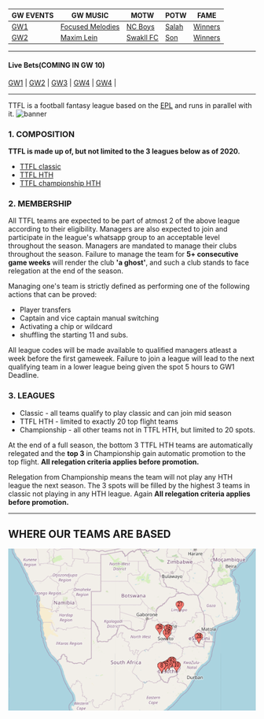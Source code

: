 |GW EVENTS | GW MUSIC | MOTW| POTW | FAME |
|--- | ---- | --- | --- | --- |
|[GW1](events.md) | [Focused Melodies](https://www.youtube.com/watch?v=OVk0eQ0mu-M) | [NC Boys](https://fantasy.premierleague.com/entry/2258467/event/1) | [Salah](https://en.wikipedia.org/wiki/Mohamed_Salah) | [Winners](winners.md)|
|[GW2](events.md) | [Maxim Lein](https://www.youtube.com/watch?v=uuGiZWl13Zk) | [Swakll FC](https://fantasy.premierleague.com/entry/4673174/event/2) | [Son](https://en.wikipedia.org/wiki/Son_Heung-min) | [Winners](winners.md)|

-----

#### Live Bets(COMING IN GW 10)
[GW1](gw1.md) | [GW2](gw2.md) | [GW3](gw3.md) | [GW4](gw4.md) | [GW4](gw4.md) |

-----
TTFL is a football fantasy league based on the [EPL](https://www.premierleague.com/) and runs in parallel with it.
![banner](https://cdn.i-scmp.com/sites/default/files/styles/1200x800/public/d8/images/methode/2020/09/15/f7520b18-f6f5-11ea-a41c-8cbd1416100a_image_hires_112346.jpg?itok=C25DDz6v&v=1600140234)

### 1. COMPOSITION

 __TTFL is made up of, but not limited to the 3 leagues below as of 2020.__
 
 * [TTFL classic](https://fantasy.premierleague.com/leagues/106494/standings/c)
 * [TTFL HTH](https://fantasy.premierleague.com/leagues/153036/standings/h)
 * [TTFL championship HTH](https://fantasy.premierleague.com/leagues/153084/standings/h)

### 2. MEMBERSHIP

All TTFL teams are expected to be part of atmost 2 of the above league according to their eligibility.
Managers are also expected to join and participate in the league's whatsapp group to an acceptable level throughout the season.
Managers are mandated to manage their clubs throughout the season. Failure to manage the team for __5+ consecutive game weeks__ will render the club __'a ghost'__, and such a club stands to face relegation at the end of the season.

Managing one's team is strictly defined as performing one of the following actions that can be proved:

* Player transfers
* Captain and vice captain manual switching
* Activating a chip or wildcard
* shuffling the starting 11 and subs.

All league codes will  be made available to qualified managers atleast a week before the first gameweek. Failure to join a league will lead to the next qualifying team in a lower league being given the spot 5 hours to GW1 Deadline.


### 3. LEAGUES

* Classic - all teams qualify to play classic and can join mid season
* TTFL HTH - limited to exactly 20 top flight teams
* Championship - all other teams not in TTFL HTH, but limited to 20 spots.

At the end of a full season, the bottom 3 TTFL HTH teams are automatically relegated and the __top 3__ in Championship gain automatic promotion to the top flight. __All relegation criteria applies before promotion.__

Relegation from Championship means the team will not play any HTH league the next season. The 3 spots will be filled by the highest 3 teams in classic not playing in any HTH league. Again __All relegation criteria applies before promotion.__

-----

## WHERE OUR TEAMS ARE BASED

![ttfl map](ttfl_map.png)
